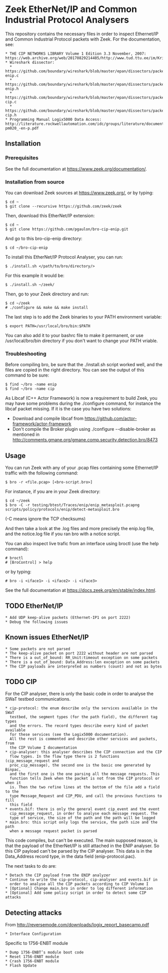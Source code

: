 # Zeek EtherNet/IP and Common Industrial Protocol Analysers #
This repository contains the necessary files in order to inspect Ethernet/IP and 
Common Industrial Protocol packets with Zeek.
For the documentation, see:

    * THE CIP NETWORKS LIBRARY Volume 1 Edition 3.3 November, 2007: https://web.archive.org/web/20170829214405/http://www.tud.ttu.ee/im/Kristjan.Sillmann/ISP0051%20Rakenduslik%20Andmeside/CIP%20docs/CIP%20Vol1_3.3.pdf
    * Wireshark dissector:
      * https://github.com/boundary/wireshark/blob/master/epan/dissectors/packet-enip.c
      * https://github.com/boundary/wireshark/blob/master/epan/dissectors/packet-enip.h
      * https://github.com/boundary/wireshark/blob/master/epan/dissectors/packet-cip.c
      * https://github.com/boundary/wireshark/blob/master/epan/dissectors/packet-cip.h
    * Programming Manual Logix5000 Data Access: http://literature.rockwellautomation.com/idc/groups/literature/documents/pm/1756-pm020_-en-p.pdf

## Installation ##
### Prerequisites ###
See the full documentation at https://www.zeek.org/documentation/.

### Installation from source ###
You can download Zeek sources at https://www.zeek.org/, or by typing:

    $ cd ~
    $ git clone --recursive https://github.com/zeek/zeek

Then, download this EtherNet/IP extension:

    $ cd ~
    $ git clone https://github.com/pgaulon/bro-cip-enip.git

And go to this bro-cip-enip directory:

    $ cd ~/bro-cip-enip

To install this EtherNet/IP Protocol Analyser, you can run:

    $ ./install.sh </path/to/bro/directory/>

For this example it would be:

    $ ./install.sh ~/zeek/

Then, go to your Zeek directory and run:

    $ cd ~/zeek
    # ./configure && make && make install

The last step is to add the Zeek binaries to your PATH environment variable:

    $ export PATH=/usr/local/bro/bin:$PATH

You can also add it to your bashrc file to make it permanent, or use /usr/local/bro/bin directory if you don't want to change your PATH vriable.

### Troubleshooting ###

Before compiling bro, be sure that the ./install.sh script worked well, and the files are copied in the right directory.
You can see the output of this command to be sure:

    $ find ~/bro -name enip
    $ find ~/bro -name cip

As Libcaf (C++ Actor Framework) is now a requirement to build Zeek, you may have some problems during the ./configure command, for instance the libcaf packet missing.
If it is the case you have two solutions:

   * Download and compile libcaf from https://github.com/actor-framework/actor-framework
   * Don't compile the Broker plugin using ./configure --disable-broker as mentioned in http://comments.gmane.org/gmane.comp.security.detection.bro/8473

## Usage ##
You can run Zeek with any of your .pcap files containing some Ethernet/IP
traffic with the following command:

    $ bro -r <file.pcap> [<bro-script.bro>]

For instance, if you are in your Zeek directory:

    $ cd ~/zeek
    $ bro -C -r testing/btest/Traces/enip/enip_metasploit.pcapng scripts/policy/protocols/enip/detect-metasploit.bro

(-C means ignore the TCP checksums)

And then take a look at the .log files and more precisely the enip.log file, and
the notice.log file if you ran bro with a notice script.

You can also inspect live trafic from an interface using broctl (use the help command):

    # broctl
    # [BroControl] > help

or by typing:

    # bro -i <iface1> -i <iface2> -i <iface3>

See the full documentation at https://docs.zeek.org/en/stable/index.html.

## TODO EtherNet/IP ##

    * Add UDP keep-alive packets (Ethernet-IP1 on port 2222)
    * Debug the following issues

## Known issues EtherNet/IP ##

    * Some packets are not parsed
    * The keep-alive packet on port 2222 without header are not parsed
    * There is a out_of_bound: RR_Unit:timeout exception on some packets
    * There is a out_of_bound: Data_Address:len exception on some packets
    * The CIP payloads are interpreted as numbers (count) and not as bytes

## TODO CIP ##
For the CIP analyser, there is only the basic code in order to analyse the SWaT
testbed communications.

    * cip-protocol: the enum describe only the services available in the SWaT
      testbed, the segment types (for the path field), the different tag types
      and the errors. The record types describe every kind of packet available
      for these services (see the Logix5000 documentation).
      All the rest is commented and describe other services and packets, from
      the CIP Volume I documentation
    * cip-analyser: this analyser describes the CIP connection and the CIP
      flow types. In the flow type there is 2 functions (cip_message_request and
      proc_cip_message), the second one is the basic one generated by Binpac,
      and the first one is the one parsing all the message requests. This
      function tells Zeek when the packet is not from the CIP protocol or when it
      is. Then the two refine lines at the bottom of the file add a field to the
      type Message_Request and CIP_PDU, and call the previous functions to fill
      this field
    * events.bif: there is only the general event cip_event and the event
      cip_message_request, in order to analyse each message request. The
      type of service, the size of the path and the path will be logged
    * main.bro: this script only logs the service, the path size and the path
      when a message request packet is parsed

This code compiles, but can't be executed. The main supposed reason, is that the
payload of the EtherNet/IP is still attached in the ENIP analyser. So this CIP
payload can't be parsed by the CIP analyser. This data is in the Data_Address
record type, in the data field (enip-protocol.pac).

The next tasks to do are:

    * Detach the CIP payload from the ENIP analyzer
    * Continue to write the cip-protocol, cip-analyser and events.bif in
      order to analyse all the CIP packets according to CIP Volume I
    * [Optional] Change main.bro in order to log different information
    * [Optional] Add some policy script in order to detect some CIP attacks

## Detecting attacks ##
From http://reversemode.com/downloads/logix_report_basecamp.pdf

    * Interface Configuration

Specific to 1756-ENBT module

    * Dump 1756-ENBT’s module boot code
    * Reset 1756-ENBT module
    * Crash 1756-ENBT module
    * Flash Update
